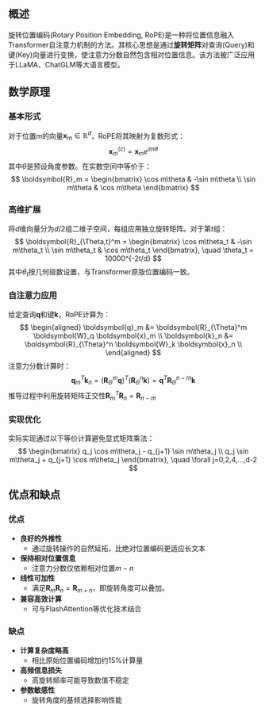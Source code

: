 ## 概述

旋转位置编码(Rotary Position Embedding, RoPE)是一种将位置信息融入Transformer自注意力机制的方法。其核心思想是通过**旋转矩阵**对查询(Query)和键(Key)向量进行变换，使注意力分数自然包含相对位置信息。该方法被广泛应用于LLaMA、ChatGLM等大语言模型。

## 数学原理

### 基本形式

对于位置$m$的向量$\boldsymbol{x}_m \in \mathbb{R}^d$，RoPE将其映射为复数形式：
$$
\boldsymbol{x}_m^{(c)} = \boldsymbol{x}_m e^{im\theta}
$$
其中$\theta$是预设角度参数。在实数空间中等价于：
$$
\boldsymbol{R}_m = \begin{bmatrix}
\cos m\theta & -\sin m\theta \\
\sin m\theta & \cos m\theta
\end{bmatrix}
$$

### 高维扩展

将$d$维向量分为$d/2$组二维子空间，每组应用独立旋转矩阵。对于第$t$组：
$$
\boldsymbol{R}_{\Theta,t}^m = \begin{bmatrix}
\cos m\theta_t & -\sin m\theta_t \\
\sin m\theta_t & \cos m\theta_t
\end{bmatrix}, \quad 
\theta_t = 10000^{-2t/d}
$$
其中$\theta_t$按几何级数设置，与Transformer原版位置编码一致。

### 自注意力应用

给定查询$\boldsymbol{q}$和键$\boldsymbol{k}$，RoPE计算为：
$$
\begin{aligned}
\boldsymbol{q}_m &= \boldsymbol{R}_{\Theta}^m \boldsymbol{W}_q \boldsymbol{x}_m \\
\boldsymbol{k}_n &= \boldsymbol{R}_{\Theta}^n \boldsymbol{W}_k \boldsymbol{x}_n \\
\end{aligned}
$$
注意力分数计算时：
$$
\boldsymbol{q}_m^T \boldsymbol{k}_n = (\boldsymbol{R}_{\Theta}^m \boldsymbol{q})^T (\boldsymbol{R}_{\Theta}^n \boldsymbol{k}) = \boldsymbol{q}^T \boldsymbol{R}_{\Theta}^{n-m} \boldsymbol{k}
$$
推导过程中利用旋转矩阵正交性$\boldsymbol{R}^T_m \boldsymbol{R}_n = \boldsymbol{R}_{n-m}$

### 实现优化

实际实现通过以下等价计算避免显式矩阵乘法：
$$
\begin{bmatrix}
q_j \cos m\theta_j - q_{j+1} \sin m\theta_j \\
q_j \sin m\theta_j + q_{j+1} \cos m\theta_j
\end{bmatrix}, \quad \forall j=0,2,4,...,d-2
$$

## 优点和缺点

### 优点

- **良好的外推性**
	- 通过旋转操作的自然延拓，比绝对位置编码更适应长文本
- **保持相对位置信息**
	- 注意力分数仅依赖相对位置$m-n$
- **线性可加性**
	- 满足$\boldsymbol{R}_m \boldsymbol{R}_n = \boldsymbol{R}_{m+n}$，即旋转角度可以叠加。
- **兼容高效计算**
	- 可与FlashAttention等优化技术结合

### 缺点

- **计算复杂度略高**
	- 相比原始位置编码增加约15%计算量
- **高频信息损失**
	- 高旋转频率可能导致数值不稳定
- **参数敏感性**
	- 旋转角度的基频选择影响性能